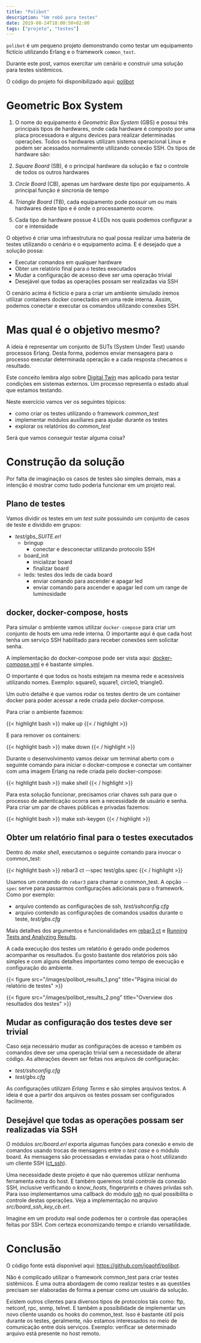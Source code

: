 ```yaml
---
title: "Polibot"
description: "Um robô para testes"
date: 2019-08-24T18:00:50+02:00
tags: ["projeto", "testes"]
---
```


`polibot` é um pequeno projeto demonstrando como testar um equipamento fictício utilizando Erlang e o framework `common_test`.

Durante este post, vamos exercitar um cenário e construir uma solução para testes sistêmicos.

O código do projeto foi disponibilizado aqui: [polibot](https://github.com/joaohf/polibot)

# Geometric Box System

1. O nome do equipamento é _Geometric Box System_ (GBS) e possui três principais tipos de hardwares, onde cada hardware é composto por uma placa processadora e alguns devices para realizar determinadas operações. Todos os hardwares utilizam sistema operacional Linux e podem ser acessados normalmente utilizando conexão SSH. Os tipos de hardware são:
  1. _Square Board_ (SB), é o principal hardware da solução e faz o controle de todos os outros hardwares
  2. _Circle Board_ (CB), apenas um hardware deste tipo por equipamento. A principal função é sincronia de tempo
  3. _Triangle Board_ (TB), cada equipamento pode possuir um ou mais hardwares deste tipo e é onde o processamento ocorre.

2. Cada tipo de hardware possue 4 LEDs nos quais podemos configurar a cor e intensidade

O objetivo é criar uma infraestrutura no qual possa realizar uma bateria de testes utilizando o cenário e o equipamento acima. E é desejado que a solução possa:

* Executar comandos em qualquer hardware
* Obter um relatório final para o testes executados
* Mudar a configuração de acesso deve ser uma operação trivial
* Desejável que todas as operações possam ser realizadas via SSH

O cenário acima é fictício e para a criar um ambiente simulado iremos utilizar containers docker conectados em uma rede interna. Assim, podemos conectar e executar os comandos utilizando conexões SSH.

# Mas qual é o objetivo mesmo?

A ideia é representar um conjunto de SUTs (System Under Test) usando processos Erlang. Desta forma, podemos enviar mensagens para o processo executar determinada operação e a cada resposta checamos o resultado.

Este conceito lembra algo sobre [Digital Twin](https://en.wikipedia.org/wiki/Digital_twin) mas aplicado para testar condições em sistemas externos. Um processo representa o estado atual que estamos testando.

Neste exercício vamos ver os seguintes tópicos:

* como criar os testes utilizando o framework _common\_test_
* implementar módulos auxiliares para ajudar durante os testes
* explorar os relatórios do _common\_test_

Será que vamos conseguir testar alguma coisa?

# Construção da solução

Por falta de imaginação os casos de testes são simples demais, mas a intenção é mostrar como tudo poderia funcionar em um projeto real.

## Plano de testes

Vamos dividir os testes em um _test suite_ possuindo um conjunto de casos de teste e dividido em grupos:

* _test/gbs\_SUITE.erl_
  * bringup
    * conectar e desconectar utilizando protocolo SSH
  * board_init
    * inicializar board  
    * finalizar board
  * leds: testes dos leds de cada board
    * enviar comando para ascender e apagar led
    * enviar comando para ascender e apagar led com um range de luminosidade

## docker, docker-compose, hosts

Para simular o ambiente vamos utilizar `docker-compose` para criar um conjunto de hosts em uma rede interna. O importante aqui é que cada host tenha um serviço SSH habilitado para receber conexões sem solicitar senha.

A implementação do docker-compose pode ser vista aqui: [docker-compose.yml](https://github.com/joaohf/polibot/blob/master/docker/docker-compose.yml) e é bastante simples.

O importante é que todos os hosts estejam na mesma rede e acessíveis utilizando nomes. Exemplo: square0, square1, circle0, triangle0.

Um outro detalhe é que vamos rodar os testes dentro de um container docker para poder acessar a rede criada pelo docker-compose.

Para criar o ambiente fazemos:

{{< highlight bash >}}
make up
{{< / highlight >}}

E para remover os containers:

{{< highlight bash >}}
make down
{{< / highlight >}}

Durante o desenvolvimento vamos deixar um terminal aberto com o seguinte comando para iniciar o docker-compose e conectar um container com uma imagem Erlang na rede criada pelo docker-compose:

{{< highlight bash >}}
make shell
{{< / highlight >}}

Para esta solução funcionar, precisamos criar chaves ssh para que o processo de autenticação ocorra sem a necessidade de usuário e senha. Para criar um par de chaves públicas e privadas fazemos:

{{< highlight bash >}}
make ssh-keygen
{{< / highlight >}}


## Obter um relatório final para o testes executados

Dentro do _make shell_, executamos o seguinte comando para invocar o common_test:

{{< highlight bash >}}
rebar3 ct --spec test/gbs.spec
{{< / highlight >}}

Usamos um comando do `rebar3` para chamar o common_test. A opção `--spec` serve para passarmos configurações adicionais para o framework. Como por exemplo:

* arquivo contendo as configurações de ssh, _test/sshconfig.cfg_
* arquivo contendo as configurações de comandos usados durante o teste, _test/gbs.cfg_

Mais detalhes dos argumentos e funcionalidades em [rebar3 ct](https://www.rebar3.org/docs/commands#section-ct) e [Running Tests and Analyzing Results](http://erlang.org/doc/apps/common_test/run_test_chapter.html).

A cada execução dos testes um relatório é gerado onde podemos acompanhar os resultados. Eu gosto bastante dos relatórios pois são simples e com alguns detalhes importantes como tempo de execução e configuração do ambiente.

{{< figure src="/images/polibot_results_1.png" title="Página inicial do relatório de testes" >}}


{{< figure src="/images/polibot_results_2.png" title="Overview dos resultados dos testes" >}}

## Mudar as configuração dos testes deve ser trivial

Caso seja necessário mudar as configurações de acesso e também os comandos deve ser uma operação trivial sem a necessidade de alterar código. As alterações devem ser feitas nos arquivos de configuração:

* _test/sshconfig.cfg_
* _test/gbs.cfg_

As configurações utilizam _Erlang Terms_ e são simples arquivos textos. A ideia é que a partir dos arquivos os testes possam ser configurados facilmente.
  
## Desejável que todas as operações possam ser realizadas via SSH

O módulos _src/board.erl_ exporta algumas funções para conexão e envio de comandos usando trocas de mensagens entre o _test case_ e o módulo board. As mensagens são processadas e enviadas para o host utilizando um cliente SSH ([ct_ssh](http://erlang.org/doc/man/ct_ssh.html)).

Uma necessidade deste projeto é que não queremos utilizar nenhuma ferramenta extra do host. E também queremos total controle da conexão SSH, inclusive verificando o _know\_hosts_, fingerprints e chaves privdas ssh. Para isso implementamos uma callback do módulo [ssh](http://erlang.org/doc/apps/ssh/index.html) no qual possibilita o controle destas operações. Veja a implementação no arquivo _src/board\_ssh\_key\_cb.erl_.

Imagine em um produto real onde podemos ter o controle das operações feitas por SSH. Com certeza economizando tempo e criando versatilidade.

# Conclusão

O código fonte está disponível aqui: https://github.com/joaohf/polibot.

Não é complicado utilizar o framework common_test para criar testes sistêmicos. É uma outra abordagem de como realizar testes e as questões precisam ser elaboradas de forma a pensar como um usuário da solução.

Existem outros clientes para diversos tipos de protocolos tais como: ftp, netconf, rpc, snmp, telnet. E também a possibilidade de implementar um novo cliente usando os hooks do common_test. Isso é bastante útil pois durante os testes, geralmente, não estamos interessados no meio de comunicação entre dois serviços. Exemplo: verificar se determinado arquivo está presente no host remoto.

